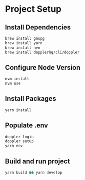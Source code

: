 # Project Setup

## Install Dependencies
```zsh
brew install gnupg
brew install yarn
brew install nvm
brew install dopplerhq/cli/doppler
```

## Configure Node Version
```zsh
nvm install
nvm use
```

## Install Packages
```zsh
yarn install
```

## Populate .env
```zsh
doppler login
doppler setup
yarn env
```

## Build and run project
```zsh
yarn build && yarn develop
```